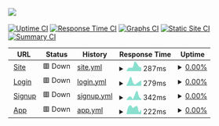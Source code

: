 <img src="https://assets.strike.financial/banner.png" width="30%"/>

[![Uptime CI](https://github.com/StrikeFinancial/status/workflows/Uptime%20CI/badge.svg)](https://github.com/StrikeFinancial/status/actions?query=workflow%3A%22Uptime+CI%22)
[![Response Time CI](https://github.com/StrikeFinancial/status/workflows/Response%20Time%20CI/badge.svg)](https://github.com/StrikeFinancial/status/actions?query=workflow%3A%22Response+Time+CI%22)
[![Graphs CI](https://github.com/StrikeFinancial/status/workflows/Graphs%20CI/badge.svg)](https://github.com/StrikeFinancial/status/actions?query=workflow%3A%22Graphs+CI%22)
[![Static Site CI](https://github.com/StrikeFinancial/status/workflows/Static%20Site%20CI/badge.svg)](https://github.com/StrikeFinancial/status/actions?query=workflow%3A%22Static+Site+CI%22)
[![Summary CI](https://github.com/StrikeFinancial/status/workflows/Summary%20CI/badge.svg)](https://github.com/StrikeFinancial/status/actions?query=workflow%3A%22Summary+CI%22)

<!--start: status pages-->
<!-- This summary is generated by Upptime (https://github.com/upptime/upptime) -->
<!-- Do not edit this manually, your changes will be overwritten -->
<!-- prettier-ignore -->
| URL | Status | History | Response Time | Uptime |
| --- | ------ | ------- | ------------- | ------ |
| <img alt="" src="https://icons.duckduckgo.com/ip3/strike.financial.ico" height="13"> [Site](https://strike.financial) | 🟥 Down | [site.yml](https://github.com/StrikeFinancial/status/commits/HEAD/history/site.yml) | <details><summary><img alt="Response time graph" src="./graphs/site/response-time-week.png" height="20"> 287ms</summary><br><a href="https://status.strike.financial/history/site"><img alt="Response time 284" src="https://img.shields.io/endpoint?url=https%3A%2F%2Fraw.githubusercontent.com%2FStrikeFinancial%2Fstatus%2FHEAD%2Fapi%2Fsite%2Fresponse-time.json"></a><br><a href="https://status.strike.financial/history/site"><img alt="24-hour response time 61" src="https://img.shields.io/endpoint?url=https%3A%2F%2Fraw.githubusercontent.com%2FStrikeFinancial%2Fstatus%2FHEAD%2Fapi%2Fsite%2Fresponse-time-day.json"></a><br><a href="https://status.strike.financial/history/site"><img alt="7-day response time 287" src="https://img.shields.io/endpoint?url=https%3A%2F%2Fraw.githubusercontent.com%2FStrikeFinancial%2Fstatus%2FHEAD%2Fapi%2Fsite%2Fresponse-time-week.json"></a><br><a href="https://status.strike.financial/history/site"><img alt="30-day response time 259" src="https://img.shields.io/endpoint?url=https%3A%2F%2Fraw.githubusercontent.com%2FStrikeFinancial%2Fstatus%2FHEAD%2Fapi%2Fsite%2Fresponse-time-month.json"></a><br><a href="https://status.strike.financial/history/site"><img alt="1-year response time 284" src="https://img.shields.io/endpoint?url=https%3A%2F%2Fraw.githubusercontent.com%2FStrikeFinancial%2Fstatus%2FHEAD%2Fapi%2Fsite%2Fresponse-time-year.json"></a></details> | <details><summary><a href="https://status.strike.financial/history/site">0.00%</a></summary><a href="https://status.strike.financial/history/site"><img alt="All-time uptime 0.00%" src="https://img.shields.io/endpoint?url=https%3A%2F%2Fraw.githubusercontent.com%2FStrikeFinancial%2Fstatus%2FHEAD%2Fapi%2Fsite%2Fuptime.json"></a><br><a href="https://status.strike.financial/history/site"><img alt="24-hour uptime 0.00%" src="https://img.shields.io/endpoint?url=https%3A%2F%2Fraw.githubusercontent.com%2FStrikeFinancial%2Fstatus%2FHEAD%2Fapi%2Fsite%2Fuptime-day.json"></a><br><a href="https://status.strike.financial/history/site"><img alt="7-day uptime 0.00%" src="https://img.shields.io/endpoint?url=https%3A%2F%2Fraw.githubusercontent.com%2FStrikeFinancial%2Fstatus%2FHEAD%2Fapi%2Fsite%2Fuptime-week.json"></a><br><a href="https://status.strike.financial/history/site"><img alt="30-day uptime 1.38%" src="https://img.shields.io/endpoint?url=https%3A%2F%2Fraw.githubusercontent.com%2FStrikeFinancial%2Fstatus%2FHEAD%2Fapi%2Fsite%2Fuptime-month.json"></a><br><a href="https://status.strike.financial/history/site"><img alt="1-year uptime 0.00%" src="https://img.shields.io/endpoint?url=https%3A%2F%2Fraw.githubusercontent.com%2FStrikeFinancial%2Fstatus%2FHEAD%2Fapi%2Fsite%2Fuptime-year.json"></a></details>
| <img alt="" src="https://icons.duckduckgo.com/ip3/login.strike.financial.ico" height="13"> [Login](https://login.strike.financial) | 🟥 Down | [login.yml](https://github.com/StrikeFinancial/status/commits/HEAD/history/login.yml) | <details><summary><img alt="Response time graph" src="./graphs/login/response-time-week.png" height="20"> 279ms</summary><br><a href="https://status.strike.financial/history/login"><img alt="Response time 272" src="https://img.shields.io/endpoint?url=https%3A%2F%2Fraw.githubusercontent.com%2FStrikeFinancial%2Fstatus%2FHEAD%2Fapi%2Flogin%2Fresponse-time.json"></a><br><a href="https://status.strike.financial/history/login"><img alt="24-hour response time 417" src="https://img.shields.io/endpoint?url=https%3A%2F%2Fraw.githubusercontent.com%2FStrikeFinancial%2Fstatus%2FHEAD%2Fapi%2Flogin%2Fresponse-time-day.json"></a><br><a href="https://status.strike.financial/history/login"><img alt="7-day response time 279" src="https://img.shields.io/endpoint?url=https%3A%2F%2Fraw.githubusercontent.com%2FStrikeFinancial%2Fstatus%2FHEAD%2Fapi%2Flogin%2Fresponse-time-week.json"></a><br><a href="https://status.strike.financial/history/login"><img alt="30-day response time 249" src="https://img.shields.io/endpoint?url=https%3A%2F%2Fraw.githubusercontent.com%2FStrikeFinancial%2Fstatus%2FHEAD%2Fapi%2Flogin%2Fresponse-time-month.json"></a><br><a href="https://status.strike.financial/history/login"><img alt="1-year response time 272" src="https://img.shields.io/endpoint?url=https%3A%2F%2Fraw.githubusercontent.com%2FStrikeFinancial%2Fstatus%2FHEAD%2Fapi%2Flogin%2Fresponse-time-year.json"></a></details> | <details><summary><a href="https://status.strike.financial/history/login">0.00%</a></summary><a href="https://status.strike.financial/history/login"><img alt="All-time uptime 0.00%" src="https://img.shields.io/endpoint?url=https%3A%2F%2Fraw.githubusercontent.com%2FStrikeFinancial%2Fstatus%2FHEAD%2Fapi%2Flogin%2Fuptime.json"></a><br><a href="https://status.strike.financial/history/login"><img alt="24-hour uptime 0.00%" src="https://img.shields.io/endpoint?url=https%3A%2F%2Fraw.githubusercontent.com%2FStrikeFinancial%2Fstatus%2FHEAD%2Fapi%2Flogin%2Fuptime-day.json"></a><br><a href="https://status.strike.financial/history/login"><img alt="7-day uptime 0.00%" src="https://img.shields.io/endpoint?url=https%3A%2F%2Fraw.githubusercontent.com%2FStrikeFinancial%2Fstatus%2FHEAD%2Fapi%2Flogin%2Fuptime-week.json"></a><br><a href="https://status.strike.financial/history/login"><img alt="30-day uptime 1.38%" src="https://img.shields.io/endpoint?url=https%3A%2F%2Fraw.githubusercontent.com%2FStrikeFinancial%2Fstatus%2FHEAD%2Fapi%2Flogin%2Fuptime-month.json"></a><br><a href="https://status.strike.financial/history/login"><img alt="1-year uptime 0.00%" src="https://img.shields.io/endpoint?url=https%3A%2F%2Fraw.githubusercontent.com%2FStrikeFinancial%2Fstatus%2FHEAD%2Fapi%2Flogin%2Fuptime-year.json"></a></details>
| <img alt="" src="https://icons.duckduckgo.com/ip3/signup.strike.financial.ico" height="13"> [Signup](https://signup.strike.financial) | 🟥 Down | [signup.yml](https://github.com/StrikeFinancial/status/commits/HEAD/history/signup.yml) | <details><summary><img alt="Response time graph" src="./graphs/signup/response-time-week.png" height="20"> 342ms</summary><br><a href="https://status.strike.financial/history/signup"><img alt="Response time 266" src="https://img.shields.io/endpoint?url=https%3A%2F%2Fraw.githubusercontent.com%2FStrikeFinancial%2Fstatus%2FHEAD%2Fapi%2Fsignup%2Fresponse-time.json"></a><br><a href="https://status.strike.financial/history/signup"><img alt="24-hour response time 568" src="https://img.shields.io/endpoint?url=https%3A%2F%2Fraw.githubusercontent.com%2FStrikeFinancial%2Fstatus%2FHEAD%2Fapi%2Fsignup%2Fresponse-time-day.json"></a><br><a href="https://status.strike.financial/history/signup"><img alt="7-day response time 342" src="https://img.shields.io/endpoint?url=https%3A%2F%2Fraw.githubusercontent.com%2FStrikeFinancial%2Fstatus%2FHEAD%2Fapi%2Fsignup%2Fresponse-time-week.json"></a><br><a href="https://status.strike.financial/history/signup"><img alt="30-day response time 270" src="https://img.shields.io/endpoint?url=https%3A%2F%2Fraw.githubusercontent.com%2FStrikeFinancial%2Fstatus%2FHEAD%2Fapi%2Fsignup%2Fresponse-time-month.json"></a><br><a href="https://status.strike.financial/history/signup"><img alt="1-year response time 266" src="https://img.shields.io/endpoint?url=https%3A%2F%2Fraw.githubusercontent.com%2FStrikeFinancial%2Fstatus%2FHEAD%2Fapi%2Fsignup%2Fresponse-time-year.json"></a></details> | <details><summary><a href="https://status.strike.financial/history/signup">0.00%</a></summary><a href="https://status.strike.financial/history/signup"><img alt="All-time uptime 0.00%" src="https://img.shields.io/endpoint?url=https%3A%2F%2Fraw.githubusercontent.com%2FStrikeFinancial%2Fstatus%2FHEAD%2Fapi%2Fsignup%2Fuptime.json"></a><br><a href="https://status.strike.financial/history/signup"><img alt="24-hour uptime 0.00%" src="https://img.shields.io/endpoint?url=https%3A%2F%2Fraw.githubusercontent.com%2FStrikeFinancial%2Fstatus%2FHEAD%2Fapi%2Fsignup%2Fuptime-day.json"></a><br><a href="https://status.strike.financial/history/signup"><img alt="7-day uptime 0.00%" src="https://img.shields.io/endpoint?url=https%3A%2F%2Fraw.githubusercontent.com%2FStrikeFinancial%2Fstatus%2FHEAD%2Fapi%2Fsignup%2Fuptime-week.json"></a><br><a href="https://status.strike.financial/history/signup"><img alt="30-day uptime 1.38%" src="https://img.shields.io/endpoint?url=https%3A%2F%2Fraw.githubusercontent.com%2FStrikeFinancial%2Fstatus%2FHEAD%2Fapi%2Fsignup%2Fuptime-month.json"></a><br><a href="https://status.strike.financial/history/signup"><img alt="1-year uptime 0.00%" src="https://img.shields.io/endpoint?url=https%3A%2F%2Fraw.githubusercontent.com%2FStrikeFinancial%2Fstatus%2FHEAD%2Fapi%2Fsignup%2Fuptime-year.json"></a></details>
| <img alt="" src="https://icons.duckduckgo.com/ip3/app.strike.financial.ico" height="13"> [App](https://app.strike.financial) | 🟥 Down | [app.yml](https://github.com/StrikeFinancial/status/commits/HEAD/history/app.yml) | <details><summary><img alt="Response time graph" src="./graphs/app/response-time-week.png" height="20"> 222ms</summary><br><a href="https://status.strike.financial/history/app"><img alt="Response time 225" src="https://img.shields.io/endpoint?url=https%3A%2F%2Fraw.githubusercontent.com%2FStrikeFinancial%2Fstatus%2FHEAD%2Fapi%2Fapp%2Fresponse-time.json"></a><br><a href="https://status.strike.financial/history/app"><img alt="24-hour response time 57" src="https://img.shields.io/endpoint?url=https%3A%2F%2Fraw.githubusercontent.com%2FStrikeFinancial%2Fstatus%2FHEAD%2Fapi%2Fapp%2Fresponse-time-day.json"></a><br><a href="https://status.strike.financial/history/app"><img alt="7-day response time 222" src="https://img.shields.io/endpoint?url=https%3A%2F%2Fraw.githubusercontent.com%2FStrikeFinancial%2Fstatus%2FHEAD%2Fapi%2Fapp%2Fresponse-time-week.json"></a><br><a href="https://status.strike.financial/history/app"><img alt="30-day response time 241" src="https://img.shields.io/endpoint?url=https%3A%2F%2Fraw.githubusercontent.com%2FStrikeFinancial%2Fstatus%2FHEAD%2Fapi%2Fapp%2Fresponse-time-month.json"></a><br><a href="https://status.strike.financial/history/app"><img alt="1-year response time 225" src="https://img.shields.io/endpoint?url=https%3A%2F%2Fraw.githubusercontent.com%2FStrikeFinancial%2Fstatus%2FHEAD%2Fapi%2Fapp%2Fresponse-time-year.json"></a></details> | <details><summary><a href="https://status.strike.financial/history/app">0.00%</a></summary><a href="https://status.strike.financial/history/app"><img alt="All-time uptime 0.00%" src="https://img.shields.io/endpoint?url=https%3A%2F%2Fraw.githubusercontent.com%2FStrikeFinancial%2Fstatus%2FHEAD%2Fapi%2Fapp%2Fuptime.json"></a><br><a href="https://status.strike.financial/history/app"><img alt="24-hour uptime 0.00%" src="https://img.shields.io/endpoint?url=https%3A%2F%2Fraw.githubusercontent.com%2FStrikeFinancial%2Fstatus%2FHEAD%2Fapi%2Fapp%2Fuptime-day.json"></a><br><a href="https://status.strike.financial/history/app"><img alt="7-day uptime 0.00%" src="https://img.shields.io/endpoint?url=https%3A%2F%2Fraw.githubusercontent.com%2FStrikeFinancial%2Fstatus%2FHEAD%2Fapi%2Fapp%2Fuptime-week.json"></a><br><a href="https://status.strike.financial/history/app"><img alt="30-day uptime 1.38%" src="https://img.shields.io/endpoint?url=https%3A%2F%2Fraw.githubusercontent.com%2FStrikeFinancial%2Fstatus%2FHEAD%2Fapi%2Fapp%2Fuptime-month.json"></a><br><a href="https://status.strike.financial/history/app"><img alt="1-year uptime 0.00%" src="https://img.shields.io/endpoint?url=https%3A%2F%2Fraw.githubusercontent.com%2FStrikeFinancial%2Fstatus%2FHEAD%2Fapi%2Fapp%2Fuptime-year.json"></a></details>

<!--end: status pages-->
